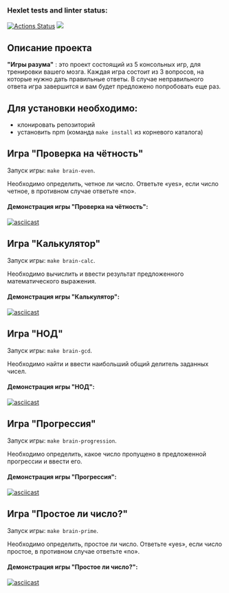 ### Hexlet tests and linter status:

[![Actions Status](https://github.com/lagiska/frontend-project-44/actions/workflows/hexlet-check.yml/badge.svg)](https://github.com/lagiska/frontend-project-44/actions)
<a href="https://codeclimate.com/github/lagiska/frontend-project-44/maintainability"><img src="https://api.codeclimate.com/v1/badges/ae27b53cd82aae899096/maintainability" /></a>

## Описание проекта

__"Игры разума"__ : это проект состоящий из 5 консольных игр, для тренировки вашего мозга. Каждая игра cостоит из 3 вопросов, на которые нужно дать правильные ответы. В случае неправильного ответа игра завершится и вам будет предложено попробовать еще раз.

## Для установки необходимо:

- клонировать репозиторий
- установить npm (команда `make install` из корневого каталога)

## Игра "Проверка на чётность"

Запуск игры: `make brain-even`.

Необходимо определить, четное ли число. Ответьте «yes», если число четное, в противном случае ответьте «no».

#### Демонстрация игры "Проверка на чётность":

[![asciicast](https://asciinema.org/a/NWYM7AEqS1xJKD0Ffl9Nt5Uxj.svg)](https://asciinema.org/a/NWYM7AEqS1xJKD0Ffl9Nt5Uxj)

## Игра "Калькулятор"

Запуск игры: `make brain-calc`.

Необходимо вычислить и ввести результат предложенного математического выражения.

#### Демонстрация игры "Калькулятор":

[![asciicast](https://asciinema.org/a/SzWxsowQtLVhZ2AWWklHaHLdV.svg)](https://asciinema.org/a/SzWxsowQtLVhZ2AWWklHaHLdV)

## Игра "НОД"

Запуск игры: `make brain-gcd`.

Необходимо найти и ввести наибольший общий делитель заданных чисел.

#### Демонстрация игры "НОД":

[![asciicast](https://asciinema.org/a/hjzbs69SH8yg9T2d1XtEXMcnx.svg)](https://asciinema.org/a/hjzbs69SH8yg9T2d1XtEXMcnx)

## Игра "Прогрессия"

Запуск игры: `make brain-progression`.

Необходимо определить, какое число пропущено в предложенной прогрессии и ввести его.

#### Демонстрация игры "Прогрессия":

[![asciicast](https://asciinema.org/a/gZF3i5iNpWvZbLSVJ4b55ojmH.svg)](https://asciinema.org/a/gZF3i5iNpWvZbLSVJ4b55ojmH)

## Игра "Простое ли число?"

Запуск игры: `make brain-prime`.

Необходимо определить, простое ли число. Ответьте «yes», если число простое, в противном случае ответьте «no».

#### Демонстрация игры "Простое ли число?":

[![asciicast](https://asciinema.org/a/K7ugom0kZM3JQVQRi0z62oi4q.svg)](https://asciinema.org/a/K7ugom0kZM3JQVQRi0z62oi4q)